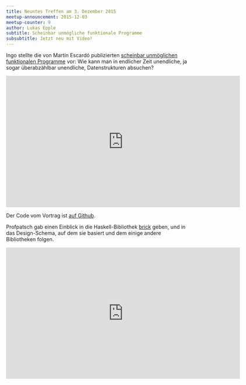 ```yaml
---
title: Neuntes Treffen am 3. Dezember 2015
meetup-announcement: 2015-12-03
meetup-counter: 9
author: Lukas Epple
subtitle: Scheinbar unmögliche funktionale Programme
subsubtitle: Jetzt neu mit Video!
---
```


Ingo stellte die von Martín Escardó publizierten [scheinbar unmöglichen
funktionalen
Programme](http://math.andrej.com/2007/09/28/seemingly-impossible-functional-programs/)
vor: Wie kann man in endlicher Zeit unendliche, ja sogar überabzählbar
unendliche, Datenstrukturen absuchen?

<iframe width="640" height="360" src="https://www.youtube.com/embed/F53aOAW9PBo" frameborder="0" allowfullscreen></iframe>

Der Code vom Vortrag ist [auf Github](https://github.com/iblech/vortrag-haskell/blob/master/impossible-programs.lhs).

Profpatsch gab einen Einblick in die Haskell-Bibliothek
[brick](https://hackage.haskell.org/package/brick) geben, und in das
Design-Schema, auf dem sie basiert und dem einige andere Bibliotheken folgen.

<iframe width="640" height="360" src="https://www.youtube.com/embed/52UDaZDQ2to" frameborder="0" allowfullscreen></iframe>